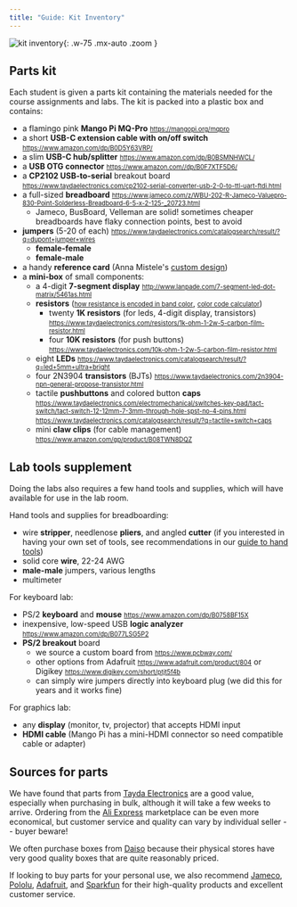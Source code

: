 ```yaml
---
title: "Guide: Kit Inventory"
---
```

<style>
li a[href*="//"]:link { font-size: 80%; }
</style>

![kit inventory](../images/bom.jpg){: .w-75 .mx-auto .zoom }

## Parts kit
Each student is given a parts kit containing the materials needed for the course assignments and labs. The kit is packed into a plastic box and contains:
- a flamingo pink __Mango Pi MQ-Pro__ <https://mangopi.org/mqpro>
- a short __USB-C extension cable with on/off switch__ <https://www.amazon.com/dp/B0D5Y63VRP/>
- a slim __USB-C hub/splitter__ <https://www.amazon.com/dp/B0BSMNHWCL/>
- a __USB OTG connector__ <https://www.amazon.com//dp/B0F7XTF5D6/>
- a __CP2102 USB-to-serial__ breakout board <https://www.taydaelectronics.com/cp2102-serial-converter-usb-2-0-to-ttl-uart-ftdi.html>
- a full-sized __breadboard__ <https://www.jameco.com/z/WBU-202-R-Jameco-Valuepro-830-Point-Solderless-Breadboard-6-5-x-2-125-_20723.html>
    + Jameco, BusBoard, Velleman are solid! sometimes cheaper breadboards have flaky connection points, best to avoid
- __jumpers__ (5-20 of each) <https://www.taydaelectronics.com/catalogsearch/result/?q=dupont+jumper+wires>
    -  __female-female__
    -  __female-male__
- a handy __reference card__ (Anna Mistele's [custom design](/guides/refcard))
- a __mini-box__ of small components:
    - a 4-digit __7-segment display__ <http://www.lanpade.com/7-segment-led-dot-matrix/5461as.html>
    - __resistors__ ([how resistance is encoded in band color](https://learn.sparkfun.com/tutorials/resistors#decoding-resistor-markings),  [color code calculator](https://www.digikey.com/en/resources/conversion-calculators/conversion-calculator-resistor-color-code))
        - twenty __1K resistors__ (for leds, 4-digit display, transistors) <https://www.taydaelectronics.com/resistors/1k-ohm-1-2w-5-carbon-film-resistor.html>
        - four __10K resistors__ (for push buttons) <https://www.taydaelectronics.com/10k-ohm-1-2w-5-carbon-film-resistor.html>
    - eight __LEDs__ <https://www.taydaelectronics.com/catalogsearch/result/?q=led+5mm+ultra+bright>
    - four 2N3904 __transistors__ (BJTs) <https://www.taydaelectronics.com/2n3904-npn-general-propose-transistor.html>
    - tactile __pushbuttons__ and colored button __caps__ <https://www.taydaelectronics.com/electromechanical/switches-key-pad/tact-switch/tact-switch-12-12mm-7-3mm-through-hole-spst-no-4-pins.html> <https://www.taydaelectronics.com/catalogsearch/result/?q=tactile+switch+caps>
    - mini __claw clips__ (for cable management) <https://www.amazon.com/gp/product/B08TWN8DQZ>


## Lab tools supplement
Doing the labs also requires a few hand tools and supplies, which will have available for use in the lab room.

Hand tools and supplies for breadboarding:

- wire __stripper__, needlenose __pliers__, and angled __cutter__
    (if you interested in having your own set of tools, see recommendations in our [guide to hand tools](/guides/handtools))
- solid core __wire__, 22-24 AWG
-  __male-male__ jumpers, various lengths
- multimeter

For keyboard lab:

- PS/2 __keyboard__ and __mouse__ <https://www.amazon.com/dp/B0758BF15X>
-  inexpensive, low-speed USB __logic analyzer__ <https://www.amazon.com/dp/B077LSG5P2>
- __PS/2 breakout__ board
    + we source a custom board from <https://www.pcbway.com/>
    + other options from Adafruit <https://www.adafruit.com/product/804> or Digikey <https://www.digikey.com/short/ptjt5f4b>
    + can simply wire jumpers directly into keyboard plug (we did this for years and it works fine)

For graphics lab:
- any __display__ (monitor, tv, projector) that accepts HDMI input
- __HDMI cable__ (Mango Pi has a mini-HDMI connector so need compatible cable or adapter)

## Sources for parts

We have found that parts from [Tayda Electronics](https://www.taydaelectronics.com/) are a good value, especially when purchasing in bulk, although it will take a few weeks to arrive. Ordering from the [Ali Express](https://www.aliexpress.com/) marketplace can be even more economical, but customer service and quality can vary by individual seller -- buyer beware!

We often purchase boxes from [Daiso](https://www.daisojapan.com/) because their
physical stores have very good quality boxes that are quite reasonably priced.

If looking to buy parts for your personal use, we also recommend [Jameco](https://www.jameco.com/), [Pololu](https://www.pololu.com/), [Adafruit](https://www.adafruit.com/), and [Sparkfun](https://www.sparkfun.com/) for their high-quality products and excellent customer service. 


